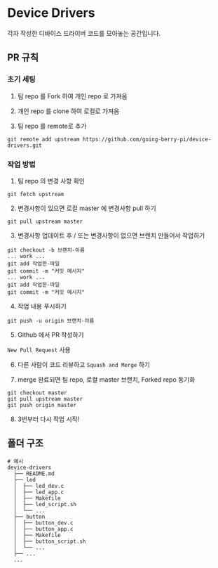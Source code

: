 # Device Drivers

각자 작성한 디바이스 드라이버 코드를 모아놓는 공간입니다.

## PR 규칙

### 초기 세팅

1. 팀 repo 를 Fork 하여 개인 repo 로 가져옴

2. 개인 repo 를 clone 하여 로컬로 가져옴

3. 팀 repo 를 remote로 추가

```
git remote add upstream https://github.com/going-berry-pi/device-drivers.git
```

### 작업 방법

1. 팀 repo 의 변경 사항 확인

```
git fetch upstream
```

2. 변경사항이 있으면 로컬 master 에 변경사항 pull 하기

```
git pull upstream master
```

3. 변경사항 업데이트 후 / 또는 변경사항이 없으면 브랜치 만들어서 작업하기

```
git checkout -b 브랜치-이름
... work ...
git add 작업한-파일
git commit -m "커밋 메시지"
... work ...
git add 작업한-파일
git commit -m "커밋 메시지"
```

4. 작업 내용 푸시하기

```
git push -u origin 브랜치-이름
```

5. Github 에서 PR 작성하기

`New Pull Request` 사용

6. 다른 사람이 코드 리뷰하고 `Squash and Merge` 하기

7. merge 완료되면 팀 repo,  로컬 master 브랜치, Forked repo 동기화

```
git checkout master
git pull upstream master
git push origin master
```

8. 3번부터 다시 작업 시작!

## 폴더 구조

```
# 예시
device-drivers
  ├── README.md
  ├── led
  │  ├── led_dev.c
  │  ├── led_app.c
  │  ├── Makefile
  │  ├── led_script.sh
  │  └── ...
  ├── button
  │  ├── button_dev.c
  │  ├── button_app.c
  │  ├── Makefile
  │  ├── button_script.sh
  │  └── ...
  ├── ...
  ...
```

